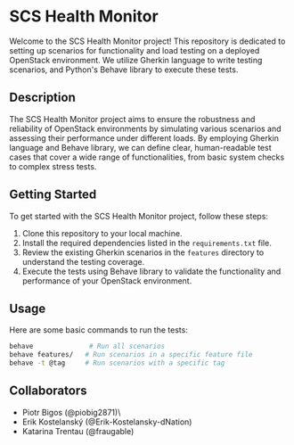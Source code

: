 # SCS Health Monitor

Welcome to the SCS Health Monitor project! This repository is dedicated to setting up scenarios for functionality and load testing on a deployed OpenStack environment. We utilize Gherkin language to write testing scenarios, and Python's Behave library to execute these tests.

## Description

The SCS Health Monitor project aims to ensure the robustness and reliability of OpenStack environments by simulating various scenarios and assessing their performance under different loads. By employing Gherkin language and Behave library, we can define clear, human-readable test cases that cover a wide range of functionalities, from basic system checks to complex stress tests.

## Getting Started

To get started with the SCS Health Monitor project, follow these steps:

1. Clone this repository to your local machine.
2. Install the required dependencies listed in the `requirements.txt` file.
3. Review the existing Gherkin scenarios in the `features` directory to understand the testing coverage.
4. Execute the tests using Behave library to validate the functionality and performance of your OpenStack environment.

## Usage

Here are some basic commands to run the tests:

```bash
behave              # Run all scenarios
behave features/   # Run scenarios in a specific feature file
behave -t @tag     # Run scenarios with a specific tag
```

## Collaborators
- Piotr Bigos (@piobig2871)\
- Erik Kostelanský (@Erik-Kostelansky-dNation)
- Katarina Trentau (@fraugable)